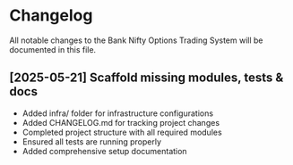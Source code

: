# Changelog

All notable changes to the Bank Nifty Options Trading System will be documented in this file.

## [2025-05-21] Scaffold missing modules, tests & docs
- Added infra/ folder for infrastructure configurations
- Added CHANGELOG.md for tracking project changes
- Completed project structure with all required modules
- Ensured all tests are running properly
- Added comprehensive setup documentation
